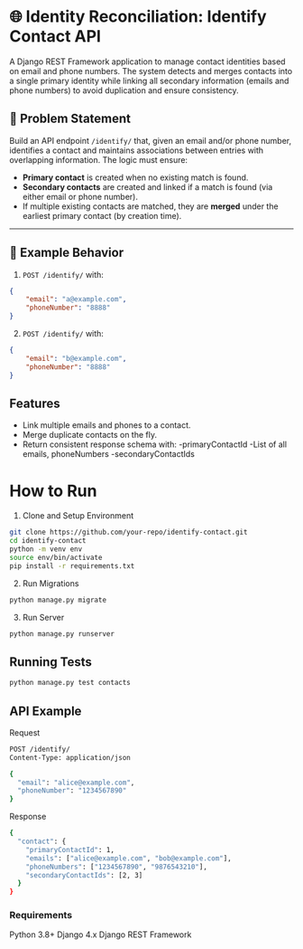 # 🌐 Identity Reconciliation: Identify Contact API

A Django REST Framework application to manage contact identities based on email and phone numbers. The system detects and merges contacts into a single primary identity while linking all secondary information (emails and phone numbers) to avoid duplication and ensure consistency.


## 🔧 Problem Statement

Build an API endpoint `/identify/` that, given an email and/or phone number, identifies a contact and maintains associations between entries with overlapping information. The logic must ensure:

- **Primary contact** is created when no existing match is found.
- **Secondary contacts** are created and linked if a match is found (via either email or phone number).
- If multiple existing contacts are matched, they are **merged** under the earliest primary contact (by creation time).

---

## 🧪 Example Behavior

1. `POST /identify/` with:
```json
{
    "email": "a@example.com",
    "phoneNumber": "8888"
}
```

2. `POST /identify/` with:
```json
{
    "email": "b@example.com",
    "phoneNumber": "8888"
}
```

## Features
- Link multiple emails and phones to a contact.
- Merge duplicate contacts on the fly.
- Return consistent response schema with:
  -primaryContactId
  -List of all emails, phoneNumbers
  -secondaryContactIds



# How to Run
1. Clone and Setup Environment
```bash
git clone https://github.com/your-repo/identify-contact.git
cd identify-contact
python -m venv env
source env/bin/activate
pip install -r requirements.txt
```

2. Run Migrations
```bash
python manage.py migrate
```

3. Run Server
```bash
python manage.py runserver
```

## Running Tests
```bash
python manage.py test contacts
```

## API Example
Request
```bash
POST /identify/
Content-Type: application/json

{
  "email": "alice@example.com",
  "phoneNumber": "1234567890"
}
```

Response
```bash
{
  "contact": {
    "primaryContactId": 1,
    "emails": ["alice@example.com", "bob@example.com"],
    "phoneNumbers": ["1234567890", "9876543210"],
    "secondaryContactIds": [2, 3]
  }
}
```

### Requirements
Python 3.8+
Django 4.x
Django REST Framework


  
  
    
   


